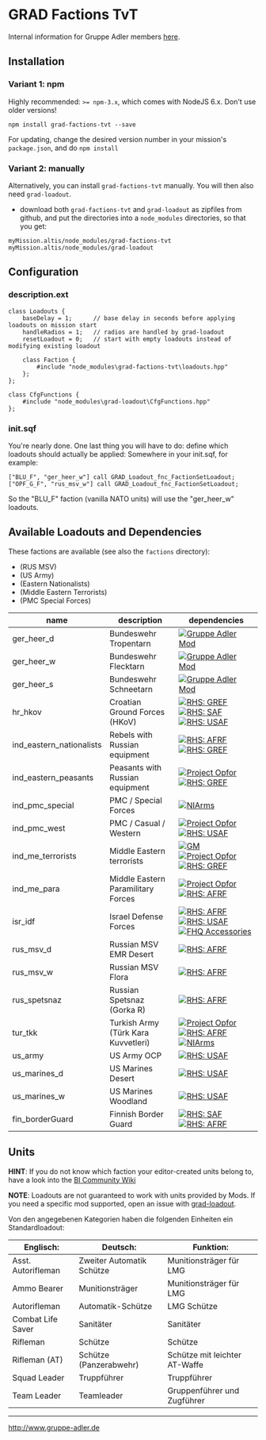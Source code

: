# GRAD Factions TvT

Internal information for Gruppe Adler members [here](https://forum.gruppe-adler.de/topic/1557/grad-factions-tvt-loadout-sammlung).

## Installation

### Variant 1: npm

Highly recommended: `>= npm-3.x`, which comes with NodeJS 6.x. Don't use older versions!

`npm install grad-factions-tvt --save`

For updating, change the desired version number in your mission's `package.json`, and do `npm install`

### Variant 2: manually

Alternatively, you can install `grad-factions-tvt` manually. You will then also need `grad-loadout`.

* download both  `grad-factions-tvt` and `grad-loadout` as zipfiles from github, and put the directories into a `node_modules` directories, so that you get:

```
myMission.altis/node_modules/grad-factions-tvt
myMission.altis/node_modules/grad-loadout
```

## Configuration

### description.ext

```
class Loadouts {
    baseDelay = 1;      // base delay in seconds before applying loadouts on mission start
    handleRadios = 1;   // radios are handled by grad-loadout
    resetLoadout = 0;   // start with empty loadouts instead of modifying existing loadout

	class Faction {
        #include "node_modules\grad-factions-tvt\loadouts.hpp"
    };
};

class CfgFunctions {
    #include "node_modules\grad-loadout\CfgFunctions.hpp"
};
```

### init.sqf

You're nearly done. One last thing you will have to do: define which loadouts should actually be applied:
Somewhere in your init.sqf, for example:

```
["BLU_F", "ger_heer_w"] call GRAD_Loadout_fnc_FactionSetLoadout;
["OPF_G_F", "rus_msv_w"] call GRAD_Loadout_fnc_FactionSetLoadout;
```

So the "BLU_F" faction (vanilla NATO units) will use the "ger_heer_w" loadouts.

## Available Loadouts and Dependencies

These factions are available (see also the `factions` directory):

*  (RUS MSV)
*  (US Army)
*  (Eastern Nationalists)
*  (Middle Eastern Terrorists)
*  (PMC Special Forces)

| name                     | description                         | dependencies                                                                                                                                                                        |
|--------------------------|-------------------------------------|-------------------------------------------------------------------------------------------------------------------------------------------------------------------------------------|
| ger_heer_d               | Bundeswehr Tropentarn               | [![Gruppe Adler Mod](docs/logos/ga.png)](https://github.com/gruppe-adler/gruppe_adler_mod)                                                                                                                                                                    |
| ger_heer_w               | Bundeswehr Flecktarn                | [![Gruppe Adler Mod](docs/logos/ga.png)](https://github.com/gruppe-adler/gruppe_adler_mod)                                                                                                                                                                    |
| ger_heer_s               | Bundeswehr Schneetarn               | [![Gruppe Adler Mod](docs/logos/ga.png)](https://github.com/gruppe-adler/gruppe_adler_mod)                                                                                                                                                                    |
| hr_hkov                  | Croatian Ground Forces (HKoV)       | [![RHS: GREF](docs/logos/rhs-gref.png)](http://www.rhsmods.org/mod/3) [![RHS: SAF](docs/logos/rhs-saf.png)](http://www.rhsmods.org/mod/4) [![RHS: USAF](docs/logos/rhs-usaf.png)](http://www.rhsmods.org/mod/2)                                                      |
| ind_eastern_nationalists | Rebels with Russian equipment       | [![RHS: AFRF](docs/logos/rhs-afrf.png)](http://www.rhsmods.org/mod/1) [![RHS: GREF](docs/logos/rhs-gref.png)](http://www.rhsmods.org/mod/3)                                                                                                |
| ind_eastern_peasants     | Peasants with Russian equipment     | [![Project Opfor](docs/logos/po.png)](http://www.armaholic.com/page.php?id=31310) [![RHS: GREF](docs/logos/rhs-gref.png)](http://www.rhsmods.org/mod/3)                                                                              |
| ind_pmc_special          | PMC / Special Forces                | [![NIArms](docs/logos/nia.png)](https://steamcommunity.com/sharedfiles/filedetails/?id=1208517358)                                                                                                         |
| ind_pmc_west             | PMC / Casual / Western              | [![Project Opfor](docs/logos/po.png)](http://www.armaholic.com/page.php?id=31310) [![RHS: USAF](docs/logos/rhs-usaf.png)](http://www.rhsmods.org/mod/2)                                                                              |
| ind_me_terrorists        | Middle Eastern terrorists           | [![GM](docs/logos/gm.png)](http://www.global-mobilization.com/) [![Project Opfor](docs/logos/po.png)](http://www.armaholic.com/page.php?id=31310) [![RHS: GREF](docs/logos/rhs-gref.png)](http://www.rhsmods.org/mod/3)                                                                              |
| ind_me_para              | Middle Eastern Paramilitary Forces  | [![Project Opfor](docs/logos/po.png)](http://www.armaholic.com/page.php?id=31310) [![RHS: AFRF](docs/logos/rhs-afrf.png)](http://www.rhsmods.org/mod/1)                                                                              |
| isr_idf                  | Israel Defense Forces               | [![RHS: AFRF](docs/logos/rhs-afrf.png)](http://www.rhsmods.org/mod/1) [![RHS: USAF](docs/logos/rhs-usaf.png)](http://www.rhsmods.org/mod/2) [![FHQ Accessories](docs/logos/fhq-a.png)](https://steamcommunity.com/sharedfiles/filedetails/?id=388697912)           |
| rus_msv_d                | Russian MSV EMR Desert              | [![RHS: AFRF](docs/logos/rhs-afrf.png)](http://www.rhsmods.org/mod/1)                                                                                                                                           |
| rus_msv_w                | Russian MSV Flora                   | [![RHS: AFRF](docs/logos/rhs-afrf.png)](http://www.rhsmods.org/mod/1)                                                                                                                                           |
| rus_spetsnaz             | Russian Spetsnaz (Gorka R)          | [![RHS: AFRF](docs/logos/rhs-afrf.png)](http://www.rhsmods.org/mod/1)                                                                                                                                           |
| tur_tkk                  | Turkish Army (Türk Kara Kuvvetleri) | [![Project Opfor](docs/logos/po.png)](http://www.armaholic.com/page.php?id=31310) [![RHS: AFRF](docs/logos/rhs-afrf.png)](http://www.rhsmods.org/mod/1) [![NIArms](docs/logos/nia.png)](https://steamcommunity.com/sharedfiles/filedetails/?id=1208517358) |
| us_army                  | US Army OCP                         | [![RHS: USAF](docs/logos/rhs-usaf.png)](http://www.rhsmods.org/mod/2)                                                                                                                                           |
| us_marines_d             | US Marines Desert                   | [![RHS: USAF](docs/logos/rhs-usaf.png)](http://www.rhsmods.org/mod/2)                                                                                                                                           |
| us_marines_w             | US Marines Woodland                 | [![RHS: USAF](docs/logos/rhs-usaf.png)](http://www.rhsmods.org/mod/2)                                                                                                                                           |
| fin_borderGuard          | Finnish Border Guard                | [![RHS: SAF](docs/logos/rhs-saf.png)](http://www.rhsmods.org/mod/4) [![RHS: AFRF](docs/logos/rhs-afrf.png)](http://www.rhsmods.org/mod/1)                                                                                                 |


## Units

**HINT**: If you do not know which faction your editor-created units belong to, have a look into the [BI Community Wiki](https://community.bistudio.com/wiki/Arma_3_CfgVehicles_WEST)

**NOTE**: Loadouts are not guaranteed to work with units provided by Mods. If you need a specific mod supported, open an issue with [grad-loadout](https://github.com/gruppe-adler/grad-loadout).

Von den angegebenen Kategorien haben die folgenden Einheiten ein Standardloadout:

Englisch:                     | Deutsch:                                 | Funktion:
------------------------------|------------------------------------------|----------------------------------------
Asst. Autorifleman            | Zweiter Automatik Schütze                | Munitionsträger für LMG
Ammo Bearer                   | Munitionsträger                          | Munitionsträger für LMG
Autorifleman                  | Automatik-Schütze                        | LMG Schütze
Combat Life Saver             | Sanitäter                                | Sanitäter
Rifleman                      | Schütze                                  | Schütze
Rifleman (AT)                 | Schütze (Panzerabwehr)                   | Schütze mit leichter AT-Waffe
Squad Leader                  | Truppführer                              | Truppführer
Team Leader                   | Teamleader                               | Gruppenführer und Zugführer

--------------------------------------------------------------------------------

http://www.gruppe-adler.de
